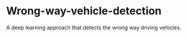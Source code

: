 # Wrong-way-vehicle-detection

 A deep learning approach that detects the wrong way driving vehicles.
